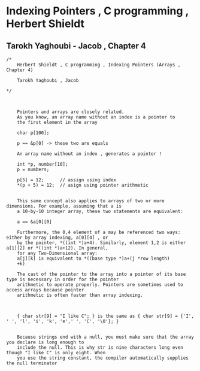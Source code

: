 
# Indexing Pointers , C programming , Herbert Shieldt 
## Tarokh Yaghoubi - Jacob , Chapter 4


	/*	
		Herbert Shieldt , C programming , Indexing Pointers (Arrays , Chapter 4)

		Tarokh Yaghoubi , Jacob

	*/



		Pointers and arrays are closely related.
		As you know, an array name without an index is a pointer to
		the first element in the array

		char p[100];

		p == &p[0] -> these two are equals 

		An array name without an index , generates a pointer ! 

		int *p, number[10];
		p = numbers;

		p[5] = 12;		// assign using index  
		*(p + 5) = 12;	// asign using pointer arithmetic 


		This same concept also applies to arrays of two or more dimensions. For example, assuming that a is
		a 10-by-10 integer array, these two statements are equivalent:

		a == &a[0][0]

		Furthermore, the 0,4 element of a may be referenced two ways: either by array indexing, a[0][4] , or
		by the pointer, *((int *)a+4). Similarly, element 1,2 is either a[1][2] or *((int *)a+12). In general,
		for any Two-Dimensional array:
		a[j][k] is equivalent to *((base type *)a+(j *row length)
		+k)

		The cast of the pointer to the array into a pointer of its base type is necessary in order for the pointer
		arithmetic to operate properly. Pointers are sometimes used to access arrays because pointer
		arithmetic is often faster than array indexing.


		
		{ char str[9] = "I like C"; } is the same as { char str[9] = {'I', ' ', 'l', 'i', 'k', 'e',' ', 'C', '\0'};	}

		
		Because strings end with a null, you must make sure that the array you declare is long enough to
		include the null. This is why str is nine characters long even though "I like C" is only eight. When
		you use the string constant, the compiler automatically supplies the null terminator